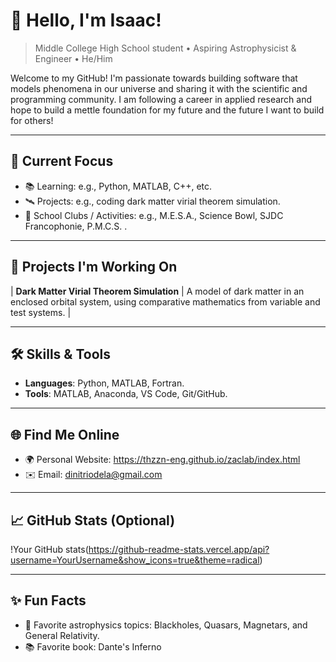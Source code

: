 # 🌌 Hello, I'm Isaac!

> Middle College High School student • Aspiring Astrophysicist & Engineer • He/Him

Welcome to my GitHub! I'm passionate towards building software that models phenomena in our universe and sharing it with the scientific and programming community. I am following a career in applied research and hope to build a mettle foundation for my future and the future I want to build for others!

---

## 🔭 Current Focus

- 📚 Learning: e.g., Python, MATLAB, C++, etc.
- 🛰️ Projects: e.g., coding dark matter virial theorem simulation.
- 📓 School Clubs / Activities: e.g., M.E.S.A., Science Bowl, SJDC Francophonie, P.M.C.S. .

---

## 🚀 Projects I'm Working On

| **Dark Matter Virial Theorem Simulation** | A model of dark matter in an enclosed orbital system, using comparative mathematics from variable and test systems. |

---

## 🛠️ Skills & Tools

- **Languages**: Python, MATLAB, Fortran.
- **Tools**: MATLAB, Anaconda, VS Code, Git/GitHub.

---

## 🌐 Find Me Online

- 🌍 Personal Website: https://thzzn-eng.github.io/zaclab/index.html
- ✉️ Email: dinitriodela@gmail.com

---

## 📈 GitHub Stats (Optional)

!Your GitHub stats(https://github-readme-stats.vercel.app/api?username=YourUsername&show_icons=true&theme=radical)

---

## ✨ Fun Facts

- 🌠 Favorite astrophysics topics: Blackholes, Quasars, Magnetars, and General Relativity.
- 📚 Favorite book: Dante's Inferno
